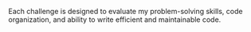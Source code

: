 
Each challenge is designed to evaluate my problem-solving skills, code organization, and ability to write efficient and maintainable code.

